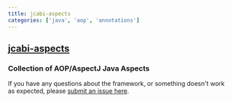 ```yaml
---
title: jcabi-aspects
categories: ['java', 'aop', 'annotations']
---
```

## [jcabi-aspects](https://github.com/jcabi/jcabi-aspects)

### Collection of AOP/AspectJ Java Aspects


If you have any questions about the framework, or something doesn't work as expected,
please [submit an issue here](https://github.com/jcabi/jcabi-aspects/issues/new).
